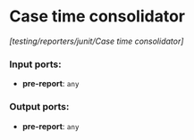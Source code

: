 # Case time consolidator

_[testing/reporters/junit/Case time consolidator]_

### Input ports:

* __pre-report__: ` any `

### Output ports:

* __pre-report__: ` any `

